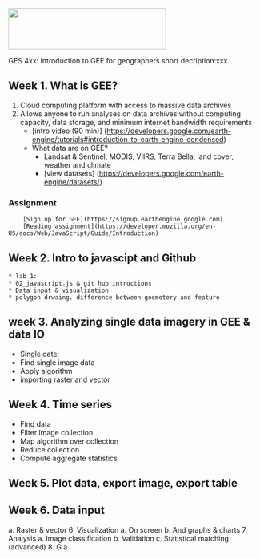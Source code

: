 <img src="https://www.umbc.edu/img/UMBC-color.svg" width="315" height="82">

GES 4xx: Introduction to GEE for geographers
short decription:xxx

## Week 1.	What is GEE?
  1. Cloud computing platform with access to massive data archives
  1. Allows anyone to run analyses on data archives without computing capacity, data storage, and minimum internet bandwidth requirements
      * [intro video (90 min)] (https://developers.google.com/earth-engine/tutorials#introduction-to-earth-engine-condensed)
      * What data are on GEE?  
        * Landsat & Sentinel, MODIS, VIIRS, Terra Bella, land cover, weather and climate
        * [view datasets] (https://developers.google.com/earth-engine/datasets/)
  ### Assignment
        [Sign up for GEE](https://signup.earthengine.google.com)
        [Reading assignment](https://developer.mozilla.org/en-US/docs/Web/JavaScript/Guide/Introduction)
        
## Week 2.	Intro to javascipt and Github
    * lab 1: 
    * 02_javascript.js & git hub intructions
    * Data input & visualization
    * polygon drwaing. difference between goemetery and feature

## week 3.	Analyzing single data imagery in GEE & data IO
  * Single date:
  * Find single image data
  * Apply algorithm
  * importing raster and vector
## Week 4.	Time series
  * Find data
  * Filter image collection
  * Map algorithm over collection
  * Reduce collection
  * Compute aggregate statistics
## Week 5. Plot data, export image, export table
## Week 6. Data input
a.	Raster & vector
6.	Visualization
a.	On screen
b.	And graphs & charts
7.	Analysis
a.	Image classification
b.	Validation
c.	Statistical matching (advanced)
8.	G
a.	
